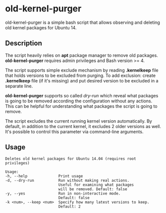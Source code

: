 # old-kernel-purger

old-kernel-purger is a simple bash script that allows observing and deleting old kernel packages for Ubuntu 14.

## Description

The script heavily relies on __apt__ package manager to remove old packages.
__old-kernel-purger__ requires admin privileges and Bash version >= 4.

The script supports simple exclude mechanism by reading __.kernelkeep__ file that holds versions to be excluded from purging.
To add exclusion: create __.kernelkeep__ file (if it's missing) and put desired version to be excluded in a separate line.

__old-kernel-purger__ supports so called _dry-run_ which reveal what packages is going to be removed according the configuration without any actions. This can be helpful for understanding what packages the script is going to remove.

The script excludes the current running kernel version automatically.
By default, in addition to the current kernel, it excludes 2 older versions as well. It's possible to control this parameter via command-line arguments.

## Usage

```
Deletes old kernel packages for Ubuntu 14.04 (requires root privileges)

Usage:
-h, --help              Print usage
-d, --dry-run           Run without making real actions.
                        Useful for examining what packages
                        will be removed. Default: false
-y, --yes               Run in non-interactive mode.
                        Default: false
-k <num>, --keep <num>  Specify how many latest versions to keep.
                        Default: 2
```
